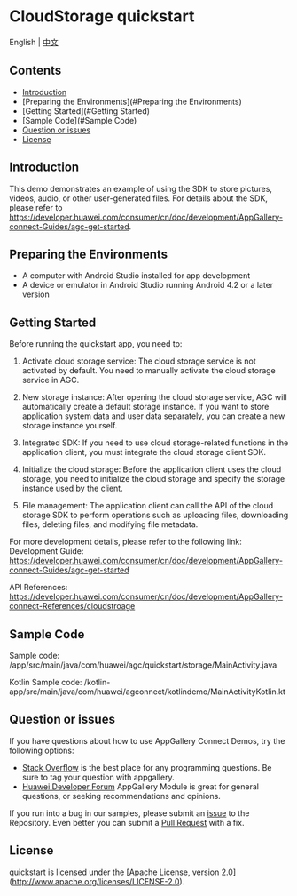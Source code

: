 # CloudStorage quickstart

English | [中文](./README_ZH.md)

## Contents
 * [Introduction](#introduction)
 * [Preparing the Environments](#Preparing the Environments)
 * [Getting Started](#Getting Started)
 * [Sample Code](#Sample Code)
 * [Question or issues](#question-or-issues)
 * [License](#License)

## Introduction
This demo demonstrates an example of using the SDK to store pictures, videos, audio, or other user-generated files. For details about the SDK, please refer to https://developer.huawei.com/consumer/cn/doc/development/AppGallery-connect-Guides/agc-get-started.


## Preparing the Environments
* A computer with Android Studio installed for app development
* A device or emulator in Android Studio running Android 4.2 or a later version

## Getting Started

Before running the quickstart app, you need to:

1. Activate cloud storage service: The cloud storage service is not activated by default. You need to manually activate the cloud storage service in AGC.

2. New storage instance: After opening the cloud storage service, AGC will automatically create a default storage instance. If you want to store application system data and user data separately, you can create a new storage instance yourself.

3. Integrated SDK: If you need to use cloud storage-related functions in the application client, you must integrate the cloud storage client SDK.

4. Initialize the cloud storage: Before the application client uses the cloud storage, you need to initialize the cloud storage and specify the storage instance used by the client.

5. File management: The application client can call the API of the cloud storage SDK to perform operations such as uploading files, downloading files, deleting files, and modifying file metadata.


For more development details, please refer to the following link:
Development Guide: https://developer.huawei.com/consumer/cn/doc/development/AppGallery-connect-Guides/agc-get-started

API References: https://developer.huawei.com/consumer/cn/doc/development/AppGallery-connect-References/cloudstroage

## Sample Code

Sample code: /app/src/main/java/com/huawei/agc/quickstart/storage/MainActivity.java

Kotlin Sample code: /kotlin-app/src/main/java/com/huawei/agconnect/kotlindemo/MainActivityKotlin.kt


## Question or issues
If you have questions about how to use AppGallery Connect Demos, try the following options:
* [Stack Overflow](https://stackoverflow.com/users/14194729/appgallery-connect) is the best place for any programming questions. Be sure to tag your question with appgallery.
* [Huawei Developer Forum](https://forums.developer.huawei.com/forumPortal/en/home?fid=0101188387844930001) AppGallery Module is great for general questions, or seeking recommendations and opinions.

If you run into a bug in our samples, please submit an [issue](https://github.com/AppGalleryConnect/agc-demos/issues) to the Repository. Even better you can submit a [Pull Request](https://github.com/AppGalleryConnect/agc-demos/pulls) with a fix.

## License
quickstart is licensed under the [Apache License, version 2.0] (http://www.apache.org/licenses/LICENSE-2.0).


